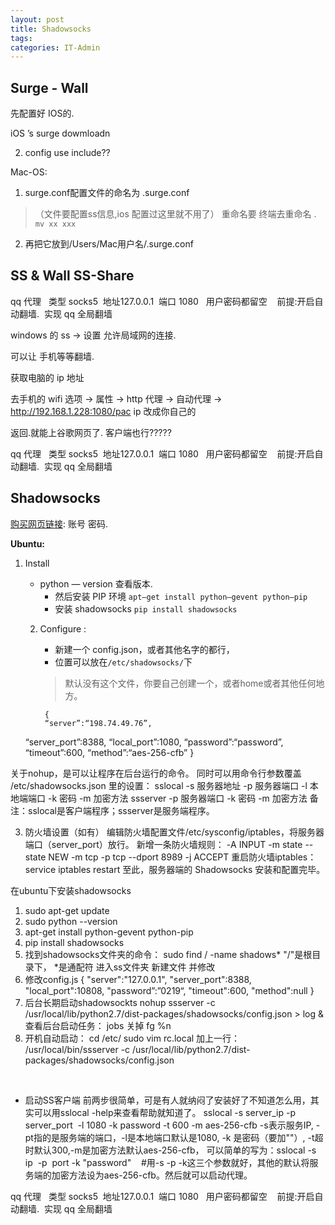 ```yaml
---
layout: post
title: Shadowsocks
tags: 
categories: IT-Admin
---
```







## Surge - Wall

先配置好 IOS的.


iOS ’s surge   dowmloadn

2. config  use include??





Mac-OS:

1. surge.conf配置文件的命名为 .surge.conf
> （文件要配置ss信息,ios 配置过这里就不用了） 重命名要 终端去重命名 . `mv xx xxx`

 
2. 再把它放到/Users/Mac用户名/.surge.conf








## SS & Wall SS-Share

qq 代理   类型 socks5  地址127.0.0.1  端口 1080   用户密码都留空    前提:开启自动翻墙.  实现 qq 全局翻墙 




windows 的 ss → 设置 允许局域网的连接.

可以让 手机等等翻墙.

获取电脑的 ip 地址

去手机的 wifi 选项 → 属性 → http 代理 → 自动代理 → http://192.168.1.228:1080/pac
ip 改成你自己的

返回.就能上谷歌网页了. 客户端也行?????







qq 代理   类型 socks5  地址127.0.0.1  端口 1080   用户密码都留空    前提:开启自动翻墙.  实现 qq 全局翻墙 












## Shadowsocks



[购买网页链接][1]: 账号 密码.








**Ubuntu:**
1. Install
	- python — version    查看版本. 
		- 然后安装 PIP 环境
			`apt–get install python–gevent python–pip`
		- 安装  shadowsocks
			`pip install shadowsocks`


	2. Configure :
		- 新建一个 config.json，或者其他名字的都行，
		- 位置可以放在`/etc/shadowsocks/`下
		> 默认没有这个文件，你要自己创建一个，或者home或者其他任何地方。


			{
			“server”:“198.74.49.76”,
	“server\_port”:8388,
	“local\_port”:1080,
	“password”:“password”,
	“timeout”:600,
	“method”:“aes-256-cfb”
	}


关于nohup，是可以让程序在后台运行的命令。
同时可以用命令行参数覆盖 /etc/shadowsocks.json 里的设置：
sslocal -s 服务器地址 -p 服务器端口 -l 本地端端口 -k 密码 -m 加密方法
ssserver -p 服务器端口 -k 密码 -m 加密方法
备注：sslocal是客户端程序；ssserver是服务端程序。


3. 防火墙设置（如有）
	编辑防火墙配置文件/etc/sysconfig/iptables，将服务器端口（server\_port）放行。
	新增一条防火墙规则：
	-A INPUT -m state --state NEW -m tcp -p tcp --dport 8989 -j ACCEPT
	重启防火墙iptables：
	service iptables restart
	至此，服务器端的 Shadowsocks 安装和配置完毕。




在ubuntu下安装shadowsocks
1. sudo apt-get update
2. sudo python --version
3. apt-get install python-gevent python-pip
4. pip install shadowsocks
5. 找到shadowsocks文件夹的命令： sudo find / -name shadows* "/"是根目录下， *是通配符
进入ss文件夹 新建文件 并修改
6. 修改config.js
{
"server":"127.0.0.1",
"server\_port":8388,
"local\_port":10808,
"password”:”0219“,
"timeout":600,
"method":null
}
7. 后台长期启动shadowsockts
nohup ssserver -c /usr/local/lib/python2.7/dist-packages/shadowsocks/config.json \> log &
查看后台启动任务： jobs
关掉 fg %n
 
8. 开机自动启动：
cd /etc/
sudo vim rc.local
加上一行：
/usr/local/bin/ssserver -c /usr/local/lib/python2.7/dist-packages/shadowsocks/config.json
 

 

- 启动SS客户端
	前两步很简单，可是有人就纳闷了安装好了不知道怎么用，其实可以用sslocal -help来查看帮助就知道了。
	sslocal -s server\_ip -p server\_port  -l 1080 -k password -t 600 -m aes-256-cfb
	-s表示服务IP, -pt指的是服务端的端口，-l是本地端口默认是1080, -k 是密码（要加""）, -t超时默认300,-m是加密方法默认aes-256-cfb，
	可以简单的写为：sslocal -s ip  -p  port -k "password"    #用-s -p -k这三个参数就好，其他的默认将服务端的加密方法设为aes-256-cfb。然后就可以启动代理。





qq 代理   类型 socks5  地址127.0.0.1  端口 1080   用户密码都留空    前提:开启自动翻墙.  实现 qq 全局翻墙 





[1]:	https://portal.shadowsocks.com/clientarea.php?action=productdetails&id=704307